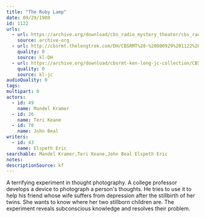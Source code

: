 ```yaml
---
title: "The Ruby Lamp"
date: 09/29/1980
id: 1122
urls: 
  - url: https://archive.org/download/cbs_radio_mystery_theater/cbs_radio_mystery_theater-1101-1150.zip/cbs_radio_mystery_theater-1101-1150%2Fcbsrmt_1122_the_ruby_lamp.mp3
    source: archive-org
  - url: http://cbsrmt.thelongtrek.com/DH/CBSRMT%20-%20800929%201122%20The%20Ruby%20Lamp_dh.mp3
    quality: 0
    source: kl-DH
  - url: https://archive.org/download/cbsrmt-ken-long-jc-collection/CBSRMT - 800929 1122 Ruby Lamp vbr -intro jt_jc.mp3
    quality: 0
    source: kl-jc
audioQuality: 0
tags: 
multipart: 0
actors:  
  - id: 49
    name: Mandel Kramer  
  - id: 26
    name: Teri Keane  
  - id: 70
    name: John Beal
writers:  
  - id: 43
    name: Elspeth Eric
searchable: Mandel Kramer,Teri Keane,John Beal Elspeth Eric
notes: 
descriptionSource: kf
---
```

A terrifying experiment in thought photography. A college professor develops a device to photograph a person's thoughts. He tries to use it to help his friend whose wife suffers from depression after the stillbirth of her twins. She wants to know where her two stillborn children are. The experiment reveals subconscious knowledge and resolves their problem.